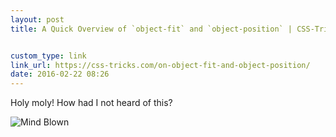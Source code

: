 ```yaml
---
layout: post
title: A Quick Overview of `object-fit` and `object-position` | CSS-Tricks


custom_type: link
link_url: https://css-tricks.com/on-object-fit-and-object-position/
date: 2016-02-22 08:26
---
```


Holy moly! How had I not heard of this?

![Mind Blown](http://i.giphy.com/l0NwHXQy3kUSfFF60.gif)

